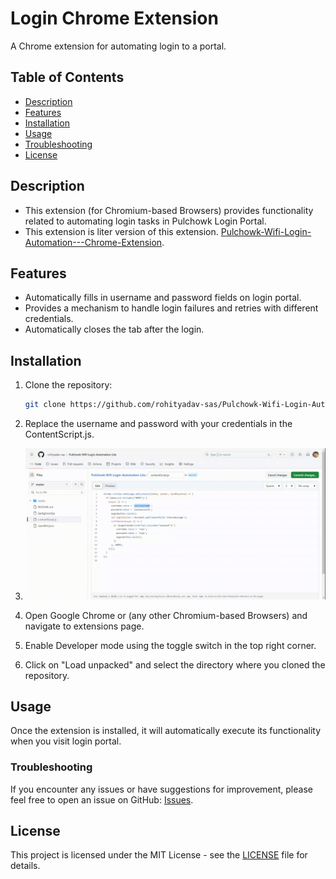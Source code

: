 # Login Chrome Extension
A Chrome extension for automating login to a portal.

## Table of Contents
- [Description](#description)
- [Features](#features)
- [Installation](#installation)
- [Usage](#usage)
- [Troubleshooting](#troubleshooting)
- [License](#license)

## Description

- This extension (for Chromium-based Browsers) provides functionality related to automating login tasks in Pulchowk Login Portal.
- This extension is liter version of this extension. [Pulchowk-Wifi-Login-Automation---Chrome-Extension](https://github.com/rohityadav-sas/Pulchowk-Wifi-Login-Automation---Chrome-Extension).

## Features

- Automatically fills in username and password fields on login portal.
- Provides a mechanism to handle login failures and retries with different credentials.
- Automatically closes the tab after the login.

## Installation

1. Clone the repository:
    ```bash
    git clone https://github.com/rohityadav-sas/Pulchowk-Wifi-Login-Automation-Lite
    ```

2. Replace the username and password with your credentials in the ContentScript.js.
3. 
   ![tutorial.gif](./assets/tutorial.gif?raw=true)

2. Open Google Chrome or (any other Chromium-based Browsers) and navigate to extensions page.

3. Enable Developer mode using the toggle switch in the top right corner.

4. Click on "Load unpacked" and select the directory where you cloned the repository.

## Usage

Once the extension is installed, it will automatically execute its functionality when you visit login portal.

### Troubleshooting

If you encounter any issues or have suggestions for improvement, please feel free to open an issue on GitHub: [Issues](https://github.com/rohityadav-sas/Pulchowk-Wifi-Login-Automation-Lite/issues).

## License

This project is licensed under the MIT License - see the [LICENSE](LICENSE) file for details.
